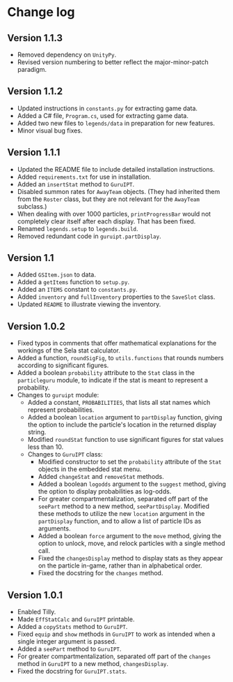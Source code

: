 # Change log

## Version 1.1.3

* Removed dependency on `UnityPy`.
* Revised version numbering to better reflect the major-minor-patch paradigm.

## Version 1.1.2

* Updated instructions in `constants.py` for extracting game data.
* Added a C# file, `Program.cs`, used for extracting game data.
* Added two new files to `legends/data` in preparation for new features.
* Minor visual bug fixes.

## Version 1.1.1

* Updated the README file to include detailed installation instructions.
* Added `requirements.txt` for use in installation.
* Added an `insertStat` method to `GuruIPT`.
* Disabled summon rates for `AwayTeam` objects. (They had inherited them from the `Roster` class, but they are not relevant for the `AwayTeam` subclass.)
* When dealing with over 1000 particles, `printProgressBar` would not completely clear itself after each display. That has been fixed.
* Renamed `legends.setup` to `legends.build`.
* Removed redundant code in `guruipt.partDisplay`.

## Version 1.1

* Added `GSItem.json` to data.
* Added a `getItems` function to `setup.py`.
* Added an `ITEMS` constant to `constants.py`.
* Added `inventory` and `fullInventory` properties to the `SaveSlot` class.
* Updated `README` to illustrate viewing the inventory.

## Version 1.0.2

* Fixed typos in comments that offer mathematical explanations for the workings of the Sela stat calculator.
* Added a function, `roundSigFig`, to `utils.functions` that rounds numbers according to significant figures.
* Added a boolean `probability` attribute to the `Stat` class in the `particleguru` module, to indicate if the stat is meant to represent a probability.
* Changes to `guruipt` module:
    - Added a constant, `PROBABILITIES`, that lists all stat names which represent probabilities.
    - Added a boolean `location` argument to `partDisplay` function, giving the option to include the particle's location in the returned display string.
    - Modified `roundStat` function to use significant figures for stat values less than 10.
    - Changes to `GuruIPT` class:
        + Modified constructor to set the `probability` attribute of the `Stat` objects in the embedded stat menu.
        + Added `changeStat` and `removeStat` methods.
        + Added a boolean `logodds` argument to the `suggest` method, giving the option to display probabilities as log-odds.
        + For greater compartmentalization, separated off part of the `seePart` method to a new method, `seePartDisplay`. Modified these methods to utilize the new `location` argument in the `partDisplay` function, and to allow a list of particle IDs as arguments.
        + Added a boolean `force` argument to the `move` method, giving the option to unlock, move, and relock particles with a single method call.
        + Fixed the `changesDisplay` method to display stats as they appear on the particle in-game, rather than in alphabetical order.
        + Fixed the docstring for the `changes` method.

## Version 1.0.1

* Enabled Tilly.
* Made `EffStatCalc` and `GuruIPT` printable.
* Added a `copyStats` method to `GuruIPT`.
* Fixed `equip` and `show` methods in `GuruIPT` to work as intended when a single integer argument is passed.
* Added a `seePart` method to `GuruIPT`.
* For greater compartmentalization, separated off part of the `changes` method in `GuruIPT` to a new method, `changesDisplay`.
* Fixed the docstring for `GuruIPT.stats`.
